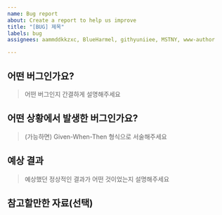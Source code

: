 ```yaml
---
name: Bug report
about: Create a report to help us improve
title: "[BUG] 제목"
labels: bug
assignees: aammddkkzxc, BlueHarmel, githyuniiee, MSTNY, www-author

---
```


## 어떤 버그인가요?

> 어떤 버그인지 간결하게 설명해주세요

## 어떤 상황에서 발생한 버그인가요?

> (가능하면) Given-When-Then 형식으로 서술해주세요

## 예상 결과

> 예상했던 정상적인 결과가 어떤 것이었는지 설명해주세요

## 참고할만한 자료(선택)
